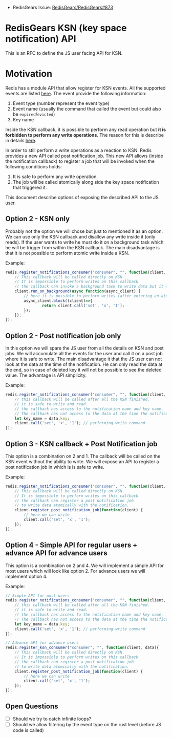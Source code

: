 - RedisGears Issue: [RedisGears/RedisGears#873]()

# RedisGears KSN (key space notification) API

This is an RFC to define the JS user facing API for KSN.

# Motivation

Redis has a module API that allow register for KSN events. All the supported events are listed [here](https://redis.io/docs/manual/keyspace-notifications/). The event provide the following information:

1. Event type (number represent the event type)
2. Event name (usually the command that called the event but could also be `expired`/`evicted`)
3. Key name

Inside the KSN callback, it is possible to perform any read operation but **it is forbidden to perform any write operations**. The reason for this is describe in details [here](https://github.com/redis/redis/pull/11199).

In order to still perform a write operations as a reaction to KSN. Redis provides a new API called post notification job. This new API allows (inside the notification callback) to register a job that will be invoked when the following conditions holds:

1. It is safe to perform any write operation.
2. The job will be called atomically along side the key space notification that triggered it.

This document describe options of exposing the described API to the JS user.

## Option 2 - KSN only

Probably not the option we will chose but just to mentioned it as an option. We can use only the KSN callback and disallow any write inside it (only reads). If the user wants to write he must do it on a background task which he will be trigger from within the KSN callback. The main disadvantage is that it is not possible to perform atomic write inside a KSN.

Example:

```js
redis.register_notifications_consumer("consumer", "", function(client, data){
    // This callback will be called directly on KSN.
    // It is impossible to perform writes on this callback
    // the callback can invoke a background task to write data but it will not be atomic.
    client.run_on_background(async function(async_client) {
        // here it is possible to perform writes (after entering an atomic block).
        async_client.block((client)=>{
                return client.call('set', 'x', '1');
        });
    });
});
```

## Option 2 - Post notification job only

In this option we will spare the JS user from all the details on KSN and post jobs. We will accumulate all the events for the user and call it on a post job where it is safe to write. The main disadvantage it that the JS user can not look at the data at the time of the notification. He can only read the data at the end, so in case of deleted key it will not be possible to see the deleted value. The advantage is API simplicity.

Example:

```js
redis.register_notifications_consumer("consumer", "", function(client, data){
    // this callback will be called after all the KSN finished.
    // it is safe to write and read.
    // the callback has access to the notification name and key name.
    // The callback has not access to the data at the time the notification happened.
    let key_name = data.key;
    client.call('set', 'x', '1'); // performing write command
});
```

## Option 3 - KSN callback + Post Notification job

This option is a combination on 2 and 1. The callback will be called on the KSN event without the ability to write. We will expose an API to register a post notification job in which is is safe to write.

Example:

```js
redis.register_notifications_consumer("consumer", "", function(client, data){
    // This callback will be called directly on KSN.
    // It is impossible to perform writes on this callback
    // the callback can register a post notification job
    // to write data atomically with the notification.
    client.register_post_notification_job(function(client) {
        // here we can write
        client.call('set', 'x', '1');
    });
});
```

## Option 4 - Simple API for regular users + advance API for advance users

This option is a combination on 2 and 4. We will implement a simple API for most users which will look like option 2. For advance users we will implement option 4.

Example:

```js
// Simple API for most users
redis.register_notifications_consumer("consumer", "", function(client, data){
    // this callback will be called after all the KSN finished.
    // it is safe to write and read.
    // the callback has access to the notification name and key name.
    // The callback has not access to the data at the time the notification happened.
    let key_name = data.key;
    client.call('set', 'x', '1'); // performing write command
});

// Advance API for advance users
redis.register_ksn_consumer("consumer", "", function(client, data){
    // This callback will be called directly on KSN.
    // It is impossible to perform writes on this callback
    // the callback can register a post notification job
    // to write data atomically with the notification.
    client.register_post_notification_job(function(client) {
        // here we can write
        client.call('set', 'x', '1');
    });
});
```
## Open Questions

- [ ] Should we try to catch infinite loops?
- [ ] Should we allow filtering by the event type on the rust level (before JS code is called)
